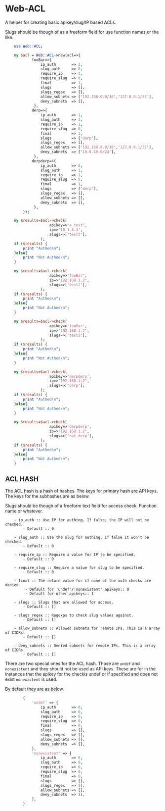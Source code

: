 # Web-ACL

A helper for creating basic apikey/slug/IP based ACLs.

Slugs should be though of as a freeform field for use function names
or the like.

```perl
    use Web::ACL;

    my $acl = Web::ACL->new(acl=>{
            fooBar=>{
				ip_auth       => 1,
				slug_auth     => 0,
				require_ip    => 1,
				require_slug  => 0,
				final         => 1,
				slugs         => [],
				slugs_regex   => [],
				allow_subnets => ['192.168.0.0/16','127.0.0.1/32'],
				deny_subnets  => [],
             },
            derp=>{
				ip_auth       => 1,
				slug_auth     => 1,
				require_ip    => 1,
				require_slug  => 0,
				final         => 1,
				slugs         => ['derp'],
				slugs_regex   => [],
				allow_subnets => ['192.168.0.0/16','127.0.0.1/32'],
				deny_subnets  => ['10.0.10.0/24'],
             },
            derpderp=>{
				ip_auth       => 0,
				slug_auth     => 1,
				require_ip    => 1,
				require_slug  => 0,
				final         => 1,
				slugs         => ['derp'],
				slugs_regex   => [],
				allow_subnets => [],
				deny_subnets  => [],
             },
        });

    my $results=$acl->check(
                    apikey=>'a_test',
                    ip=>'10.1.3.4',
                    slugs=>['test2'],
                );
    if ($results) {
        print "Authed\n";
    }else{
        print "Not Authed\n";
    }

    my $results=$acl->check(
                    apikey=>'fooBar',
                    ip=>'192.168.1.2',
                    slugs=>['test2'],
                );
    if ($results) {
        print "Authed\n";
    }else{
        print "Not Authed\n";
    }

    my $results=$acl->check(
                    apikey=>'fooBar',
                    ip=>'192.168.1.2',
                    slugs=>['test2'],
                );
    if ($results) {
        print "Authed\n";
    }else{
        print "Not Authed\n";
    }

    my $results=$acl->check(
                    apikey=>'derpderp',
                    ip=>'192.168.1.2',
                    slugs=>['derp'],
                );
    if ($results) {
        print "Authed\n";
    }else{
        print "Not Authed\n";
    }

    my $results=$acl->check(
                    apikey=>'derpderp',
                    ip=>'192.168.1.2',
                    slugs=>['not_derp'],
                );
    if ($results) {
        print "Authed\n";
    }else{
        print "Not Authed\n";
    }
```

## ACL HASH

The ACL hash is a hash of hashes. The keys for primary hash are API
keys. The keys for the subhashes are as below.

Slugs should be though of a freeform text field for access
check. Function name or whatever.

```
    - ip_auth :: Use IP for authing. If false, the IP will not be checked.
        - Default :: 0

    - slug_auth :; Use the slug for authing. If false it won't be checked.
        - Default :: 0

    - require_ip :: Require a value for IP to be specified.
        - Default :: 0

    - require_slug :: Require a value for slug to be specified.
        - Default :: 0

    - final :: The return value for if none of the auth checks are denied.
         - Default for 'undef'/'nonexistent' apikeys:: 0
         - Default for other apikeys:: 1

    - slugs :; Slugs that are allowed for access.
        - Default :: []

    - slugs_regex :: Regexps to check slug values against.
        - Default :: []

    - allow_subnets :: Allowed subnets for remote IPs. This is a array of CIDRs.
        - Default :: []

    - deny_subnets :: Denied subnets for remote IPs. This is a array of CIDRs.
        - Default :: []
```

There are two special ones for the ACL hash. Those are `undef` and
`nonexistent` and they should not be used as API keys. These are for
in the instances that the apikey for the checkis undef or if specified
and does not exist `nonexistent` is used.

By default they are as below.

```perl
		{
			'undef' => {
				ip_auth       => 0,
				slug_auth     => 0,
				require_ip    => 0,
				require_slug  => 0,
				final         => 0,
				slugs         => [],
				slugs_regex   => [],
				allow_subnets => [],
				deny_subnets  => [],
			},
			'nonexistent' => {
				ip_auth       => 0,
				slug_auth     => 0,
				require_ip    => 0,
				require_slug  => 0,
				final         => 0,
				slugs         => [],
				slugs_regex   => [],
				allow_subnets => [],
				deny_subnets  => [],
			},
		}
```
